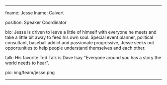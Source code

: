 ---

fname: Jesse 
lname: Calvert

position: Speaker Coordinator

bio: Jesse is driven to leave a little of himself with everyone he meets and take a little bit away to feed his own soul. Special event planner, political consultant, baseball addict and passionate progressive, Jesse seeks out opportunities to help people understand themselves and each other.

talk: His favorite Ted Talk is Dave Isay "Everyone around you has a story the world needs to hear".

pic:  img/team/jesse.png

---